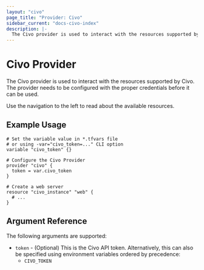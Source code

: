 ```yaml
---
layout: "civo"
page_title: "Provider: Civo"
sidebar_current: "docs-civo-index"
description: |-
  The Civo provider is used to interact with the resources supported by Civo. The provider needs to be configured with the proper credentials before it can be used.
---
```


# Civo Provider

The Civo provider is used to interact with the
resources supported by Civo. The provider needs to be configured
with the proper credentials before it can be used.

Use the navigation to the left to read about the available resources.

## Example Usage

```hcl
# Set the variable value in *.tfvars file
# or using -var="civo_token=..." CLI option
variable "civo_token" {}

# Configure the Civo Provider
provider "civo" {
  token = var.civo_token
}

# Create a web server
resource "civo_instance" "web" {
  # ...
}
```

## Argument Reference

The following arguments are supported:

* `token` - (Optional) This is the Civo API token. Alternatively, this can also be specified
  using environment variables ordered by precedence:
  * `CIVO_TOKEN`